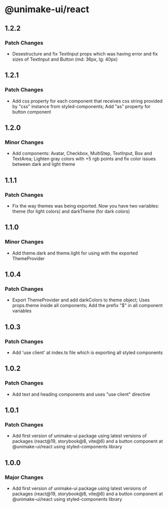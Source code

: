 # @unimake-ui/react

## 1.2.2

### Patch Changes

- Desestructure and fix TextInput props which was having error and fix sizes of TextInput and Button (md: 36px, lg: 40px)

## 1.2.1

### Patch Changes

- Add css property for each component that receives css string provided by "css" instance from styled-components; Add "as" property for button component

## 1.2.0

### Minor Changes

- Add components: Avatar, Checkbox, MultiStep, TextInput, Box and TextArea; Lighten gray colors with +5 rgb points and fix color issues between dark and light theme

## 1.1.1

### Patch Changes

- Fix the way themes was being exported. Now you have two variables: theme (for light colors) and darkTheme (for dark colors)

## 1.1.0

### Minor Changes

- Add theme.dark and theme.light for using with the exported ThemeProvider

## 1.0.4

### Patch Changes

- Export ThemeProvider and add darkColors to theme object; Uses props.theme inside all components; Add the prefix "$" in all component variables

## 1.0.3

### Patch Changes

- Add 'use client' at index.ts file which is exporting all styled components

## 1.0.2

### Patch Changes

- Add text and heading components and uses "use client" directive

## 1.0.1

### Patch Changes

- Add first version of unimake-ui package using latest versions of packages (react@19, storybook@8, vite@6) and a button component at @unimake-ui/react using styled-components library

## 1.0.0

### Major Changes

- Add first version of unimake-ui package using latest versions of packages (react@19, storybook@8, vite@6) and a button component at @unimake-ui/react using styled-components library

